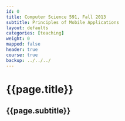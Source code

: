 ```yaml
---
id: 0
title: Computer Science 591, Fall 2013
subtitle: Principles of Mobile Applications
layout: defaults
categories: [teaching]
weight: 0
mapped: false
header: true
course: true
backup: ../../../
---
```


# {{page.title}}

## {{page.subtitle}}
